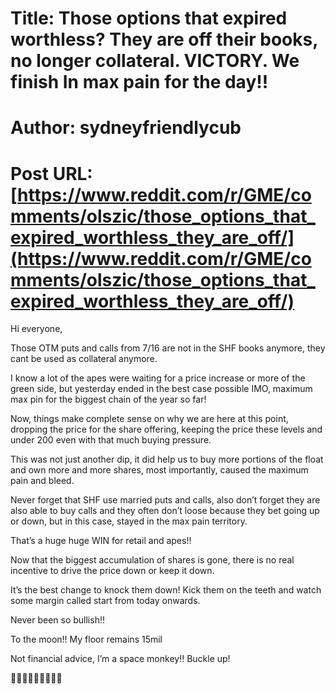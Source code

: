 # Title: Those options that expired worthless? They are off their books, no longer collateral. VICTORY. We finish In max pain for the day!!
# Author: sydneyfriendlycub
# Post URL: [https://www.reddit.com/r/GME/comments/olszic/those_options_that_expired_worthless_they_are_off/](https://www.reddit.com/r/GME/comments/olszic/those_options_that_expired_worthless_they_are_off/)


Hi everyone,

Those OTM puts and calls from 7/16 are not in the SHF books anymore, they cant be used as collateral anymore.

I know a lot of the apes were waiting for a price increase or more of the green side, but yesterday ended in the best case possible IMO, maximum max pin for the biggest chain of the year so far!

Now, things make complete sense on why we are here at this point, dropping the price for the share offering, keeping the price these levels and under 200 even with that much buying pressure.

This was not just another dip, it did help us to buy more portions of the float and own more and more shares, most importantly, caused the maximum pain and bleed.

Never forget that SHF use married puts and calls, also don’t forget they are also able to buy calls and they often don’t loose because they bet going up or down, but in this case, stayed in the max pain territory.

That’s a huge huge WIN for retail and apes!!

Now that the biggest accumulation of shares is gone, there is no real incentive to drive the price down or keep it down.

It’s the best change to knock them down! Kick them on the teeth and watch some margin called start from today onwards.

Never been so bullish!!

To the moon!! My floor remains 15mil

Not financial advice, I’m a space monkey!! Buckle up!

🚀🚀🚀🚀🚀🚀🚀🍉🍉